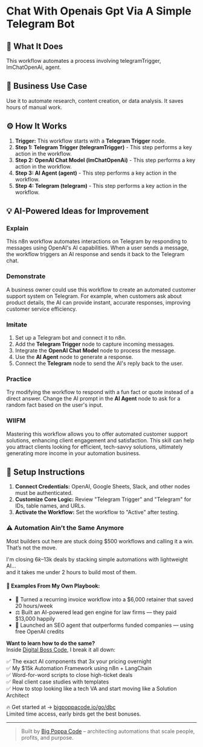 # Chat With Openais Gpt Via A Simple Telegram Bot

## 🚀 What It Does
This workflow automates a process involving telegramTrigger, lmChatOpenAi, agent.

## 💼 Business Use Case
Use it to automate research, content creation, or data analysis. It saves hours of manual work.

## ⚙️ How It Works
1.  **Trigger:** This workflow starts with a **Telegram Trigger** node.
2. **Step 1: Telegram Trigger (telegramTrigger)** - This step performs a key action in the workflow.
3. **Step 2: OpenAI Chat Model (lmChatOpenAi)** - This step performs a key action in the workflow.
4. **Step 3: AI Agent (agent)** - This step performs a key action in the workflow.
5. **Step 4: Telegram (telegram)** - This step performs a key action in the workflow.

## 💡 AI-Powered Ideas for Improvement
### Explain
This n8n workflow automates interactions on Telegram by responding to messages using OpenAI's AI capabilities. When a user sends a message, the workflow triggers an AI response and sends it back to the Telegram chat.

### Demonstrate
A business owner could use this workflow to create an automated customer support system on Telegram. For example, when customers ask about product details, the AI can provide instant, accurate responses, improving customer service efficiency.

### Imitate
1. Set up a Telegram bot and connect it to n8n.
2. Add the **Telegram Trigger** node to capture incoming messages.
3. Integrate the **OpenAI Chat Model** node to process the message.
4. Use the **AI Agent** node to generate a response.
5. Connect the **Telegram** node to send the AI's reply back to the user.

### Practice
Try modifying the workflow to respond with a fun fact or quote instead of a direct answer. Change the AI prompt in the **AI Agent** node to ask for a random fact based on the user's input.

### WIIFM
Mastering this workflow allows you to offer automated customer support solutions, enhancing client engagement and satisfaction. This skill can help you attract clients looking for efficient, tech-savvy solutions, ultimately generating more income in your automation business.

## 🔧 Setup Instructions
1. **Connect Credentials:** OpenAI, Google Sheets, Slack, and other nodes must be authenticated.
2. **Customize Core Logic:** Review "Telegram Trigger" and "Telegram" for IDs, table names, and URLs.
3. **Activate the Workflow:** Set the workflow to "Active" after testing.

### ⚠️ Automation Ain’t the Same Anymore

Most builders out here are stuck doing $500 workflows and calling it a win.  
That’s not the move.  

I'm closing $6k–$13k deals by stacking simple automations with lightweight AI...  
and it takes me under 2 hours to build most of them.

#### 🧠 Examples From My Own Playbook:
- 🔁 Turned a recurring invoice workflow into a $6,000 retainer that saved 20 hours/week  
- ⚖️ Built an AI-powered lead gen engine for law firms — they paid $13,000 happily  
- 🚀 Launched an SEO agent that outperforms funded companies — using free OpenAI credits  

**Want to learn how to do the same?**  
Inside [Digital Boss Code](https://bigpoppacode.io/go/dbc), I break it all down:

✅ The exact AI components that 3x your pricing overnight  
✅ My $15k Automation Framework using n8n + LangChain  
✅ Word-for-word scripts to close high-ticket deals  
✅ Real client case studies with templates  
✅ How to stop looking like a tech VA and start moving like a Solution Architect  

🔥 Get started at → [bigpoppacode.io/go/dbc](https://bigpoppacode.io/go/dbc)  
Limited time access, early birds get the best bonuses.

---
> Built by [Big Poppa Code](https://bigpoppacode.io) – architecting automations that scale people, profits, and purpose.
